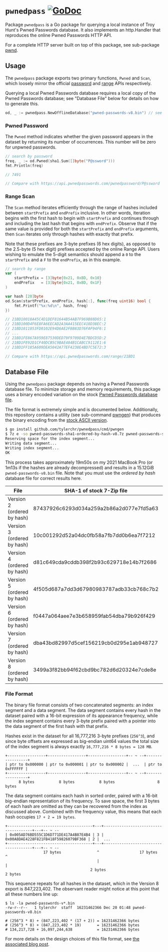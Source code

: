 # `pwnedpass` [![GoDoc](https://godoc.org/github.com/tylerchr/pwnedpass?status.svg)](https://godoc.org/github.com/tylerchr/pwnedpass)

Package `pwnedpass` is a Go package for querying a local instance of Troy Hunt's Pwned Passwords database. It also implements an http.Handler that reproduces the online Pwned Passwords HTTP API.

For a complete HTTP server built on top of this package, see sub-package [pwnd](https://github.com/tylerchr/pwnedpass/tree/master/cmd/pwnd).

## Usage

The `pwnedpass` package exports two primary functions, `Pwned` and `Scan`, which loosely mirror the official [password](https://haveibeenpwned.com/API/v2#SearchingPwnedPasswordsByPassword) and [range](https://haveibeenpwned.com/API/v2#SearchingPwnedPasswordsByRange) APIs respectively.

Querying a local Pwned Passwords database requires a local copy of the Pwned Passwords database; see "Database File" below for details on how to generate this.

```go
od, _ := pwnedpass.NewOfflineDatabase("pwned-passwords-v8.bin") // see "Database File" below
```

### Pwned Password

The `Pwned` method indicates whether the given password appears in the dataset by returning its number of occurrences. This number will be zero for unpwned passwords.

```go
// search by password
freq, _ := od.Pwned(sha1.Sum([]byte("P@ssword")))
fmt.Println(freq)

// 7491

// Compare with https://api.pwnedpasswords.com/pwnedpassword/P@ssword
```

### Range Scan

The `Scan` method iterates efficiently through the range of hashes included between `startPrefix` and `endPrefix` inclusive. In other words, iteration begins with the first hash to begin with `startPrefix` and continues through and including the last hash that begins with `endPrefix`. Observe that if the same value is provided for both the `startPrefix` and `endPrefix` arguments, then `Scan` iterates only through hashes with exactly that prefix.

Note that these prefixes are 3-byte prefixes (6 hex digits), as opposed to the 2.5-byte (5 hex digit) prefixes accepted by the online Range API. Users wishing to emulate the 5-digit semantics should append a `0` to the `startPrefix` and a `F` to the `endPrefix`, as in this example.

```go
// search by range
var (
	startPrefix = [3]byte{0x21, 0xBD, 0x10}
	endPrefix   = [3]byte{0x21, 0xBD, 0x1F}
)

var hash [20]byte
od.Scan(startPrefix, endPrefix, hash[:], func(freq uint16) bool {
	fmt.Printf("%x:%d\n", hash, freq)
})

// 21BD10018A45C4D1DEF81644B54AB7F969B88D65:1
// 21BD100D4F6E8FA6EECAD2A3AA415EEC418D38EC:2
// 21BD1011053FD0102E94D6AE2F8B83D76FAF94F6:1
// ...
// 21BD1FE867A959E87530DED79F9709D4E7BDCD5D:2
// 21BD1FE92D1CF40DCB5C9BAE484B1CABCC9112E1:6
// 21BD1FF185A609DEA5042A77EF4238E4BD7C5E72:3

// Compare with https://api.pwnedpasswords.com/range/21BD1
```

## Database File

Using the `pwnedpass` package depends on having a Pwned Passwords database file. To minimize storage and memory requirements, this package uses a binary encoded variation on the stock [Pwned Passwords database file](https://haveibeenpwned.com/Passwords).

The file format is extremely simple and is documented below. Additionally, this repository contains a utility (see sub-command [pwngen](https://github.com/tylerchr/pwnedpass/tree/master/cmd/pwngen)) that produces the binary encoding from the [stock ASCII version](https://haveibeenpwned.com/Passwords).

```bash
$ go install github.com/tylerchr/pwnedpass/cmd/pwngen
$ 7z e -so pwned-passwords-sha1-ordered-by-hash-v8.7z pwned-passwords-sha1-ordered-by-hash-v8.txt | pwngen pwned-passwords-v8.bin
Reserving space for the index segment...
Writing data segment...
Writing index segment...
OK
```

This process takes approximately 19m50s on my 2021 MacBook Pro (or 1m13s if the hashes are already decompressed) and results in a 15.12GiB `pwned-passwords-v8.bin` file. Note that you must use the _ordered by hash_ database file for correct results here.

| File                        | SHA-1 of stock 7-Zip file                | SHA-1 of binary file                     |
| --------------------------- | ---------------------------------------- | ---------------------------------------- |
| Version 2 (ordered by hash) | 87437926c6293d034a259a2b86a2d077e7fd5a63 | 9ea32216da1ab11ac2c9a29e19c33f1c2e6ecd1a |
| Version 3 (ordered by hash) | 10c001292d52a04dc0fb58a7fb7dd0b6ea7f7212 | 2b2117287cfed6771f1e217cc57b05d8bd0196d4 |
| Version 4 (ordered by hash) | d81c649cda9cddb398f2b93c629718e14b7f2686 | 70758c9557a138664cc4a99759f219a2bc49da49 |
| Version 5 (ordered by hash) | 4f505d687a7dd3d67980983787adb33cb768c7b2 | 1282ad6cff4c03613d5c99d47a11dda354898494 |
| Version 6 (ordered by hash) | f0447a064aee7e3b658959fab54dba79b926f429 | a2eefe0f53fe1ec273bce1eb1e24a17adafc6ef0 |
| Version 7 (ordered by hash) | dba43bd82997d5cef156219cb0d295e1ab948727 | 6454ac4b9807ababbc6d0295aad2162f8873d628 |
| Version 8 (ordered by hash) | 3499a3f82bb94f62cbd9bc782d6d20324e7cde8e | 08422b1ae8536047affebe8fb61d8a0448d18a73 |

### File Format

The binary file format consists of two concatenated segments: an index segment and a data segment. The data segment contains every hash in the dataset paired with a 16-bit expression of its appearance frequency, while the index segment contains every 3-byte prefix paired with a pointer into the data segment of the first hash with that prefix.

Hashes exist in the dataset for all 16,777,216 3-byte prefixes (`256^3`), and since byte offsets are expressed as big-endian uint64 values the total size of the index segment is always exactly `16,777,216 * 8 bytes = 128 MB`.

```
+-----------------+-----------------+-----------------+-- ~ --+-----------------+
| ptr to 0x000000 | ptr to 0x000001 | ptr to 0x000002 |  ...  | ptr to 0xFFFFFF |
+-----------------+-----------------+-----------------+-- ~ --+-----------------+
      8 bytes           8 bytes           8 bytes                   8 bytes
```

The data segment contains each hash in sorted order, paired with a 16-bit big-endian representation of its frequency. To save space, the first 3 bytes of each hash are omitted as they can be recovered from the index as discussed above. Combined with the frequency value, this means that each hash occupies `17 + 2 = 19 bytes`.

```
+--------------------------------------+---+--------------------------------------+---+-- ~ --
| 0x005AD76BD555C1D6D771DE417A4B87E4B4 | 3 | 0x00A8DAE4228F821FB418F59826079BF368 | 2 |  ...  
+--------------------------------------+---+--------------------------------------+---+-- ~ --
                 17 bytes                ^                  17 bytes                ^
                                         |                                          |
                                      2 bytes                                    2 bytes
```

This sequence repeats for all hashes in the dataset, which in the Version 8 export is 847,223,402. The observant reader might notice at this point that all these numbers line up:

```
$ ls -la pwned-passwords-v*.bin
-rw-r--r--   1 tylerchr  staff  16231462366 Dec 20 01:48 pwned-passwords-v8.bin

# (256^3 * 8) + (847,223,402 * (17 + 2)) = 16231462366 bytes
# (256^3 * 8) + (847,223,402 * 19)       = 16231462366 bytes
# 134,217,728 + 16,097,244,638           = 16231462366 bytes
```

For more details on the design choices of this file format, see [the associated blog post](https://github.com/tylerchr/pwnedpass/blob/master/DETAILS.md).